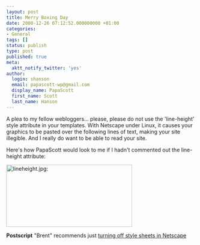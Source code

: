 ```yaml
---
layout: post
title: Merry Boxing Day
date: 2000-12-26 07:12:52.000000000 +01:00
categories:
- General
tags: []
status: publish
type: post
published: true
meta:
  aktt_notify_twitter: 'yes'
author:
  login: shanson
  email: papascott-wp@gmail.com
  display_name: PapaScott
  first_name: Scott
  last_name: Hanson
---
```

<p>A plea to my fellow webloggers... please, please do not use the 'line-height' style attribute in your templates. With Netscape under Linux, it causes your graphics to be pasted over the following lines of text, making your site illegible. And I really do want to be able to read your site. </p>
<p>Here's how PapaScott would look to me if I hadn't commented out the line-height attribute:</p>
<p><img src="https://www.papascott.de/wordpress/wp-content/uploads/2000/12/lineheight.jpg" height="165" width="335" border="0" alt="lineheight.jpg: " /></p>
<p><b>Postscript</b> "Brent" recommends just <a href="http://inessential.com/2000/12/26">turning off style sheets in Netscape</a></p>
